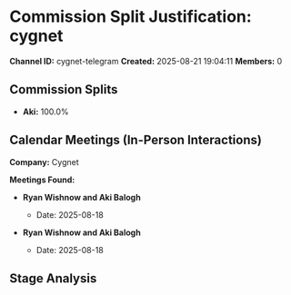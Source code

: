 # Commission Split Justification: cygnet

**Channel ID:** cygnet-telegram
**Created:** 2025-08-21 19:04:11
**Members:** 0

## Commission Splits

- **Aki:** 100.0%

## Calendar Meetings (In-Person Interactions)

**Company:** Cygnet

**Meetings Found:**

- **Ryan Wishnow and Aki Balogh**
  - Date: 2025-08-18

- **Ryan Wishnow and Aki Balogh**
  - Date: 2025-08-18

## Stage Analysis

